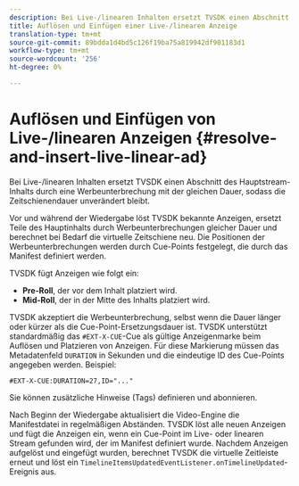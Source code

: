```yaml
---
description: Bei Live-/linearen Inhalten ersetzt TVSDK einen Abschnitt des Hauptstream-Inhalts durch eine Werbeunterbrechung mit der gleichen Dauer, sodass die Zeitschienendauer unverändert bleibt.
title: Auflösen und Einfügen einer Live-/linearen Anzeige
translation-type: tm+mt
source-git-commit: 89bdda1d4bd5c126f19ba75a819942df901183d1
workflow-type: tm+mt
source-wordcount: '256'
ht-degree: 0%

---
```



# Auflösen und Einfügen von Live-/linearen Anzeigen {#resolve-and-insert-live-linear-ad}

Bei Live-/linearen Inhalten ersetzt TVSDK einen Abschnitt des Hauptstream-Inhalts durch eine Werbeunterbrechung mit der gleichen Dauer, sodass die Zeitschienendauer unverändert bleibt.

Vor und während der Wiedergabe löst TVSDK bekannte Anzeigen, ersetzt Teile des Hauptinhalts durch Werbeunterbrechungen gleicher Dauer und berechnet bei Bedarf die virtuelle Zeitschiene neu. Die Positionen der Werbeunterbrechungen werden durch Cue-Points festgelegt, die durch das Manifest definiert werden.

TVSDK fügt Anzeigen wie folgt ein:

* **Pre-Roll**, der vor dem Inhalt platziert wird.
* **Mid-Roll**, der in der Mitte des Inhalts platziert wird.

TVSDK akzeptiert die Werbeunterbrechung, selbst wenn die Dauer länger oder kürzer als die Cue-Point-Ersetzungsdauer ist. TVSDK unterstützt standardmäßig das `#EXT-X-CUE`-Cue als gültige Anzeigenmarke beim Auflösen und Platzieren von Anzeigen. Für diese Markierung müssen das Metadatenfeld `DURATION` in Sekunden und die eindeutige ID des Cue-Points angegeben werden. Beispiel:

```
#EXT-X-CUE:DURATION=27,ID="..."
```

Sie können zusätzliche Hinweise (Tags) definieren und abonnieren.

Nach Beginn der Wiedergabe aktualisiert die Video-Engine die Manifestdatei in regelmäßigen Abständen. TVSDK löst alle neuen Anzeigen und fügt die Anzeigen ein, wenn ein Cue-Point im Live- oder linearen Stream gefunden wird, der im Manifest definiert wurde. Nachdem Anzeigen aufgelöst und eingefügt wurden, berechnet TVSDK die virtuelle Zeitleiste erneut und löst ein `TimelineItemsUpdatedEventListener.onTimelineUpdated`-Ereignis aus.
